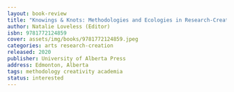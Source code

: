 ```yaml
---
layout: book-review
title: "Knowings & Knots: Methodologies and Ecologies in Research-Creation"
author: Natalie Loveless (Editor)
isbn: 9781772124859
cover: assets/img/books/9781772124859.jpeg
categories: arts research-creation
released: 2020
publisher: University of Alberta Press
address: Edmonton, Alberta
tags: methodology creativity academia
status: interested
---
```

